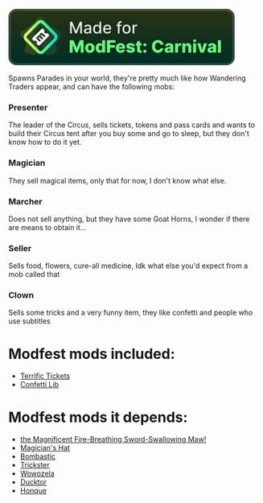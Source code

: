 [![Made for ModFest: Carnival](https://raw.githubusercontent.com/ModFest/art/v2/badge/svg/carnival/cozy.svg)](https://modfest.net/carnival)

Spawns Parades in your world, they're pretty much like how Wandering Traders appear, and can have the following mobs:

### Presenter
The leader of the Circus, sells tickets, tokens and pass cards and wants to build their Circus tent after you buy some and go to sleep, but they don't know how to do it yet.

### Magician
They sell magical items, only that for now, I don't know what else.

### Marcher
Does not sell anything, but they have some Goat Horns, I wonder if there are means to obtain it...

### Seller
Sells food, flowers, cure-all medicine, Idk what else you'd expect from a mob called that

### Clown
Sells some tricks and a very funny item, they like confetti and people who use subtitles

# Modfest mods included:
- [Terrific Tickets](https://modrinth.com/mod/terrific-tickets)
- [Confetti Lib](https://modrinth.com/mod/confetti-lib)

# Modfest mods it depends:
- [the Magnificent Fire-Breathing Sword-Swallowing Maw!](https://modrinth.com/mod/magnificent-maw)
- [Magician's Hat](https://modrinth.com/mod/magicians_hat)
- [Bombastic](https://modrinth.com/mod/bombastic)
- [Trickster](https://modrinth.com/mod/trickster)
- [Wowozela](https://modrinth.com/mod/wowozela)
- [Ducktor](https://modrinth.com/mod/ducktor)
- [Honque](https://modrinth.com/mod/honque)
